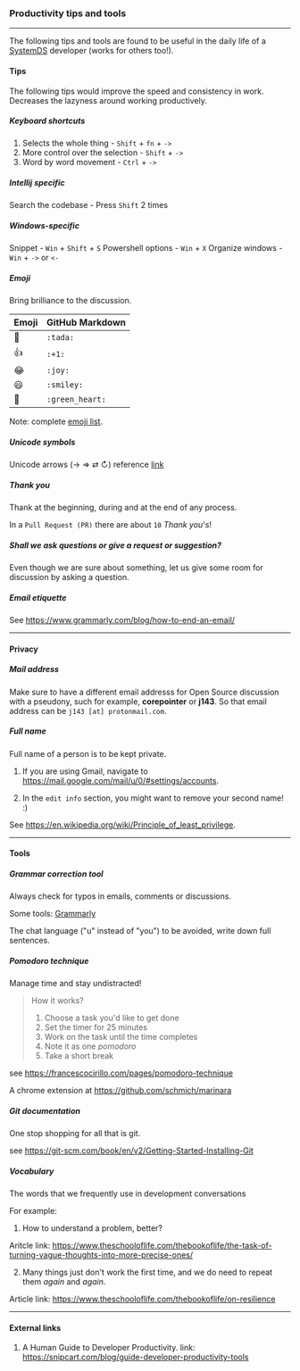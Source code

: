 ### Productivity tips and tools
---

The following tips and tools are found to be useful in the daily life
of a [SystemDS](https://github.com/apache/systemds) developer (works for others too!).

#### Tips

The following tips would improve the speed and consistency in work.
Decreases the lazyness around working productively.

##### _Keyboard shortcuts_

1. Selects the whole thing - `Shift` + `fn` + `->`
2. More control over the selection - `Shift` + `->`
3. Word by word movement - `Ctrl` + `->`

##### _Intellij specific_

Search the codebase - Press `Shift` 2 times

##### _Windows-specific_

Snippet - `Win` + `Shift` + `S`
Powershell options - `Win` + `X`
Organize windows - `Win` + `->` or `<-`

##### _Emoji_

Bring brilliance to the discussion.

| Emoji    | GitHub Markdown |
| ---      | ---             |
| :tada:   | `:tada:`        |
| :+1:     | `:+1:`          |
| :joy:    | `:joy:`         |
| :smiley: | `:smiley:`      |
| :green_heart: | `:green_heart:` |

Note: complete [emoji list](https://gist.github.com/rxaviers/7360908).

##### _Unicode symbols_

Unicode arrows (→ ⇒ ⇄ ↻) reference [link](http://xahlee.info/comp/unicode_arrows.html)

##### _Thank you_

Thank at the beginning, during and at the end of any process.

In a `Pull Request (PR)` there are about `10` *Thank you*'s!

##### _Shall we ask questions or give a request or suggestion?_

Even though we are sure about something, let us give some room for discussion by
asking a question.

##### _Email etiquette_

See https://www.grammarly.com/blog/how-to-end-an-email/

---
#### Privacy

##### _Mail address_

Make sure to have a different email addresss for Open Source discussion with a pseudony, such
for example, **corepointer** or **j143**. So that email address can be `j143 [at] protonmail.com`.

##### _Full name_

Full name of a person is to be kept private.

1. If you are using Gmail, navigate to https://mail.google.com/mail/u/0/#settings/accounts.

2. In the `edit info` section, you might want to remove your second name! :)

See https://en.wikipedia.org/wiki/Principle_of_least_privilege.

---
#### Tools

##### _Grammar correction tool_

Always check for typos in emails, comments or discussions.

Some tools: [Grammarly](https://www.grammarly.com/)

The chat language ("u" instead of "you") to be avoided, write down full sentences.

##### _Pomodoro technique_

Manage time and stay undistracted!

> How it works?
>
> 1. Choose a task you'd like to get done
> 2. Set the timer for 25 minutes
> 3. Work on the task until the time completes
> 4. Note it as one *pomodoro*
> 5. Take a short break

see https://francescocirillo.com/pages/pomodoro-technique

A chrome extension at https://github.com/schmich/marinara

##### _Git documentation_

One stop shopping for all that is git.

see https://git-scm.com/book/en/v2/Getting-Started-Installing-Git

##### _Vocabulary_

The words that we frequently use in development conversations

For example:

1. How to understand a problem, better?

Aritcle link: 
https://www.theschooloflife.com/thebookoflife/the-task-of-turning-vague-thoughts-into-more-precise-ones/

2. Many things just don't work the first time, and we do need to repeat them  *again* and *again*.

Article link:
https://www.theschooloflife.com/thebookoflife/on-resilience

---
#### External links

1. A Human Guide to Developer Productivity.
link: https://snipcart.com/blog/guide-developer-productivity-tools

